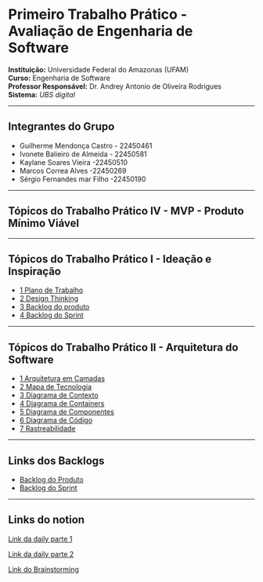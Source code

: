# Primeiro Trabalho Prático - Avaliação de Engenharia de Software

**Instituição:** Universidade Federal do Amazonas (UFAM)  
**Curso:** Engenharia de Software  
**Professor Responsável:** Dr. Andrey Antonio de Oliveira Rodrigues  
**Sistema:** *UBS digital*

---

## Integrantes do Grupo

- Guilherme Mendonça Castro - 22450461
- Ivonete Balieiro de Almeida - 22450581
- Kaylane Soares Vieira -22450510
- Marcos Correa Alves -22450269
- Sérgio Fernandes mar Filho -22450190
  
---
## Tópicos do Trabalho Prático IV - MVP - Produto Mínimo Viável


---
## Tópicos do Trabalho Prático I - Ideação e Inspiração

- [1 Plano de Trabalho](https://github.com/Kaylanesoar/ES1/blob/main/trabalho-pratico/1_plano_de_trabalho.md)
- [2 Design Thinking](https://github.com/Kaylanesoar/ES1/blob/main/trabalho-pratico/2_design_thinking.md)
- [3 Backlog do produto](https://github.com/Kaylanesoar/ES1/blob/main/trabalho-pratico/3_backlog-do-produto.md)
- [4 Backlog do Sprint](https://github.com/Kaylanesoar/ES1/blob/main/trabalho-pratico/4_backlog-do-sprint.md)
---
## Tópicos do Trabalho Prático II - Arquitetura do Software

- [1 Arquitetura em Camadas](https://github.com/Kaylanesoar/ES1/blob/main/Arquitetura_do_Software/1_Arquitetura_em_camadas.md)
- [2 Mapa de Tecnologia](https://github.com/Kaylanesoar/ES1/blob/main/Arquitetura_do_Software/2_Mapa_tecnologia.md)
- [3 Diagrama de Contexto](https://github.com/Kaylanesoar/ES1/blob/main/Arquitetura_do_Software/3_Diagrama_de_Contexto.md)
- [4 Diagrama de Containers](https://github.com/Kaylanesoar/ES1/blob/main/Arquitetura_do_Software/4_Diagrama_de_Containers.md)
- [5 Diagrama de Componentes](https://github.com/Kaylanesoar/ES1/blob/main/Arquitetura_do_Software/5_Diagrama_de_Componentes.md)
- [6 Diagrama de Código](https://github.com/Kaylanesoar/ES1/blob/main/Arquitetura_do_Software/6_Diagrama_de_Código.md)
- [7 Rastreabilidade](https://github.com/Kaylanesoar/ES1/blob/main/Arquitetura_do_Software/7_Rastreabilidade.md)
---
## Links dos Backlogs
- [Backlog do Produto](https://github.com/users/Kaylanesoar/projects/4)
- [Backlog do Sprint](https://github.com/users/Kaylanesoar/projects/5)
---

## Links do notion

[Link da daily parte 1](https://www.notion.so/1f0e7ce1a842801da497c3cb7ee1f9bc?v=1f0e7ce1a8428071b56f000c0e71389d&pvs=4)

[Link da daily parte 2](https://www.notion.so/214e7ce1a84280e88e19c37d111fe01a?v=214e7ce1a842806eaae7000c1234dbd5&source=copy_link)

[Link do Brainstorming](https://www.notion.so/1e7e7ce1a842804db0d7e291e0f5463e?v=1e7e7ce1a842807fafe6000ce07a1aca&pvs=4)

